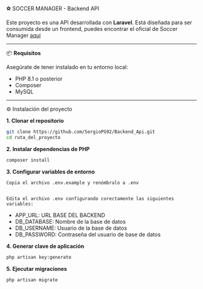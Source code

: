 ⚽ SOCCER MANAGER - Backend API

Este proyecto es una API desarrollada con **Laravel**. Está diseñada para ser consumida desde un frontend, puedes encontrar el oficial de Soccer Manager [aquí](https://github.com/SergioPG92/FrontEnd_Soccer_Manager)

---

📦 **Requisitos**

  Asegúrate de tener instalado en tu entorno local:

- PHP 8.1 o posterior
- Composer
- MySQL 

---

⚙️ Instalación del proyecto

**1. Clonar el repositorio**

```bash
git clone https://github.com/SergioPG92/Backend_Api.git
cd ruta_del_proyecto
```

**2. Instalar dependencias de PHP**

```bash
composer install
```

**3. Configurar variables de entorno**

    Copia el archivo .env.example y renómbralo a .env


    Edita el archivo .env configurando corectamente las siguientes variables:
- APP_URL:   URL BASE DEL BACKEND
- DB_DATABASE: Nombre de la base de datos
- DB_USERNAME: Usuario de la base de datos
- DB_PASSWORD: Contraseña del usuario de base de datos
  
**4. Generar clave de aplicación**

```bash
php artisan key:generate
```

**5. Ejecutar migraciones**
```bash
php artisan migrate
```
    
